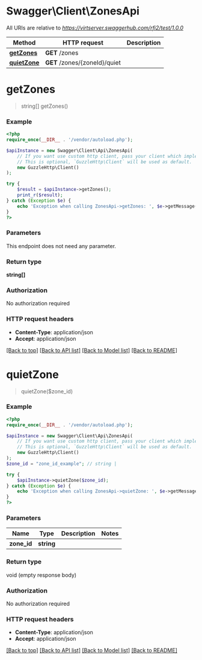 # Swagger\Client\ZonesApi

All URIs are relative to *https://virtserver.swaggerhub.com/rfi2/test/1.0.0*

Method | HTTP request | Description
------------- | ------------- | -------------
[**getZones**](ZonesApi.md#getZones) | **GET** /zones | 
[**quietZone**](ZonesApi.md#quietZone) | **GET** /zones/{zoneId}/quiet | 


# **getZones**
> string[] getZones()



### Example
```php
<?php
require_once(__DIR__ . '/vendor/autoload.php');

$apiInstance = new Swagger\Client\Api\ZonesApi(
    // If you want use custom http client, pass your client which implements `GuzzleHttp\ClientInterface`.
    // This is optional, `GuzzleHttp\Client` will be used as default.
    new GuzzleHttp\Client()
);

try {
    $result = $apiInstance->getZones();
    print_r($result);
} catch (Exception $e) {
    echo 'Exception when calling ZonesApi->getZones: ', $e->getMessage(), PHP_EOL;
}
?>
```

### Parameters
This endpoint does not need any parameter.

### Return type

**string[]**

### Authorization

No authorization required

### HTTP request headers

 - **Content-Type**: application/json
 - **Accept**: application/json

[[Back to top]](#) [[Back to API list]](../../README.md#documentation-for-api-endpoints) [[Back to Model list]](../../README.md#documentation-for-models) [[Back to README]](../../README.md)

# **quietZone**
> quietZone($zone_id)



### Example
```php
<?php
require_once(__DIR__ . '/vendor/autoload.php');

$apiInstance = new Swagger\Client\Api\ZonesApi(
    // If you want use custom http client, pass your client which implements `GuzzleHttp\ClientInterface`.
    // This is optional, `GuzzleHttp\Client` will be used as default.
    new GuzzleHttp\Client()
);
$zone_id = "zone_id_example"; // string | 

try {
    $apiInstance->quietZone($zone_id);
} catch (Exception $e) {
    echo 'Exception when calling ZonesApi->quietZone: ', $e->getMessage(), PHP_EOL;
}
?>
```

### Parameters

Name | Type | Description  | Notes
------------- | ------------- | ------------- | -------------
 **zone_id** | **string**|  |

### Return type

void (empty response body)

### Authorization

No authorization required

### HTTP request headers

 - **Content-Type**: application/json
 - **Accept**: application/json

[[Back to top]](#) [[Back to API list]](../../README.md#documentation-for-api-endpoints) [[Back to Model list]](../../README.md#documentation-for-models) [[Back to README]](../../README.md)

